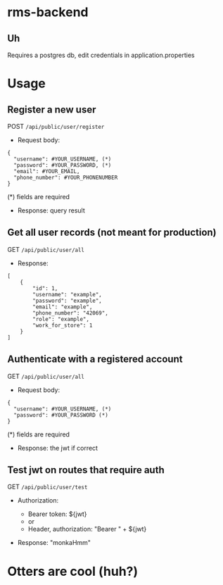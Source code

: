 # rms-backend
## Uh
Requires a postgres db, edit credentials in application.properties

# Usage
## Register a new user
POST
```/api/public/user/register```

- Request body:
```
{
  "username": #YOUR_USERNAME, (*)
  "password": #YOUR_PASSWORD, (*)
  "email": #YOUR_EMAIL,
  "phone_number": #YOUR_PHONENUMBER
}
```
(*) fields are required

- Response: query result

## Get all user records (not meant for production)
GET
```/api/public/user/all```

- Response:
```
[
    {
        "id": 1,
        "username": "example",
        "password": "example",
        "email": "example",
        "phone_number": "42069",
        "role": "example",
        "work_for_store": 1
    }
]
```

## Authenticate with a registered account
GET
```/api/public/user/all```

- Request body:
```
{
  "username": #YOUR_USERNAME, (*)
  "password": #YOUR_PASSWORD (*)
}
```
(*) fields are required

- Response: the jwt if correct

## Test jwt on routes that require auth
GET
```/api/public/user/test```

- Authorization:
  - Bearer token: ${jwt}
  - or
  - Header, authorization: "Bearer " + ${jwt}
  
- Response: "monkaHmm"

# Otters are cool (huh?)
